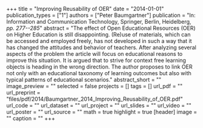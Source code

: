 +++
title = "Improving Reusability of OER"
date = "2014-01-01"
publication_types = ["1"]
authors = ["Peter Baumgartner"]
publication = "In: Information and Communication Technology, Springer, Berlin, Heidelberg, _pp. 277--285_"
abstract = "The effect of Open Educational Resources (OER) on Higher Education is still disappointing. (Re)use of materials, which can be accessed and employed freely, has not developed in such a way that it has changed the attitudes and behavior of teachers. After analyzing several aspects of the problem the article will focus on educational reasons to improve this situation. It is argued that to strive for context free learning objects is heading in the wrong direction. The author proposes to link OER not only with an educational taxonomy of learning outcomes but also with typical patterns of educational scenarios."
abstract_short = ""
image_preview = ""
selected = false
projects = []
tags = []
url_pdf = ""
url_preprint = "files/pdf/2014/Baumgartner_2014_Improving_Reusability_of_OER.pdf"
url_code = ""
url_dataset = ""
url_project = ""
url_slides = ""
url_video = ""
url_poster = ""
url_source = ""
math = true
highlight = true
[header]
image = ""
caption = ""
+++
